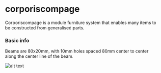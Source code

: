 # corporiscompage

Corporiscompage is a module furniture system that enables many items to be constructed from generalised parts.

### Basic info

Beams are 80x20mm, with 10mm holes spaced 80mm center to center along the center line of the beam.

![alt text](https://github.com/hantyapp/corporiscompage/tree/master/parts/beams/beam_6.svg "6 Hole Beam")
